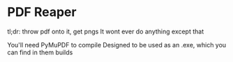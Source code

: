 # PDF Reaper
tl;dr: throw pdf onto it, get pngs
It wont ever do anything except that

You'll need PyMuPDF to compile
Designed to be used as an .exe, which you can find in them builds
